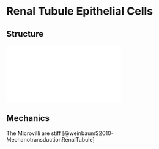 
# Renal Tubule Epithelial Cells

## Structure

![Tubule Zoom Diagram](Tubule%20Zoom%20Diagram.md)

## Mechanics

The Microvilli are stiff  [@weinbaumS2010-MechanotransductionRenalTubule]
